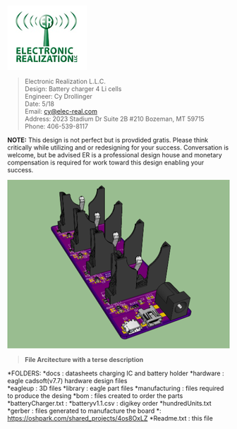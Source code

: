 
![ER_LOGO](/docs/github.png)
>Electronic Realization L.L.C.								   
>Design: Battery charger 4 Li cells		   
>Engineer: Cy Drollinger								   
>Date: 5/18												           
>Email: cy@elec-real.com								   
>Address: 2023 Stadium Dr Suite 2B #210 Bozeman, MT 59715				   
>Phone: 406-539-8117	

**NOTE:**
 This design is not perfect but is provdided gratis. Please think critically while utilizing 
 and or redesigning for your success. Conversation is welcome, but be advised ER is a professional 
 design house and monetary compensation is required for work toward this design enabling your success.			   
	 
![Battery_charger](/hardware/eagleUp/BatChrgv1.png)


>**File Arcitecture with a terse description**


*FOLDERS:
	*docs		: datasheets charging IC and battery holder
	*hardware	: eagle cadsoft(v7.7) hardware design files 	
		*eagleup		: 3D files 
		*library		: eagle part files 
		*manufacturing	: files required to produce the desing
			*bom	: files created to order the parts
					*batteryCharger.txt	: 
					*batteryv1.1.csv		: digikey order
					*hundredUnits.txt	
			*gerber	: files generated to manufacture the board
				*: https://oshpark.com/shared_projects/4os8OxLZ
	*Readme.txt	: this file
	
